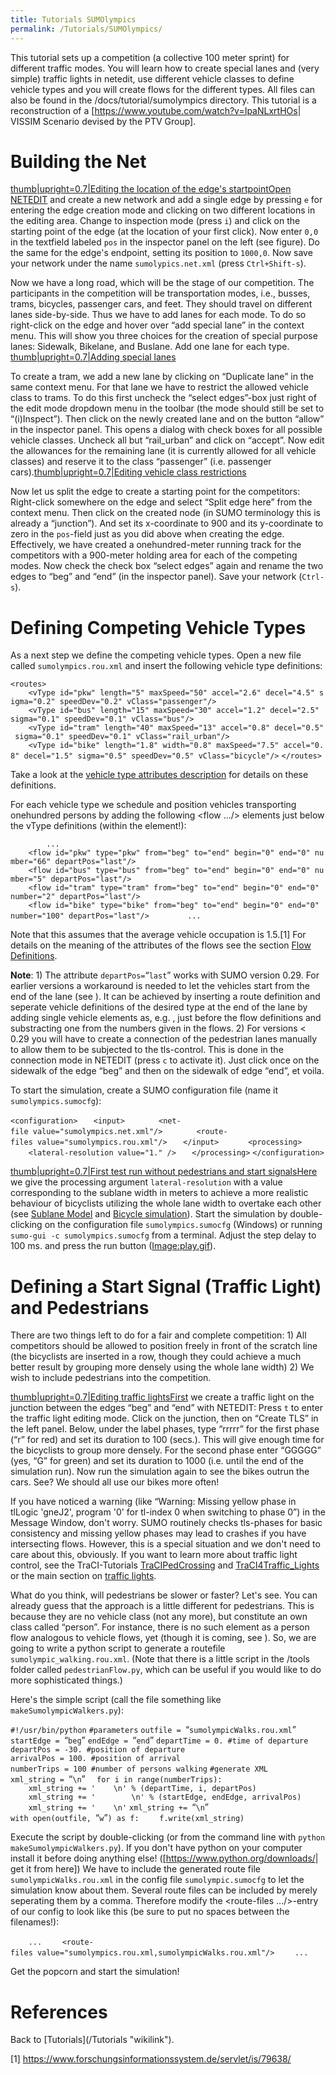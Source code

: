 ```yaml
---
title: Tutorials SUMOlympics
permalink: /Tutorials/SUMOlympics/
---
```


This tutorial sets up a competition (a collective 100 meter sprint) for different traffic modes. You will learn how to create special lanes and (very simple) traffic lights in netedit, use different vehicle classes to define vehicle types and you will create flows for the different types. All files can also be found in the /docs/tutorial/sumolympics directory. This tutorial is a reconstruction of a \[<https://www.youtube.com/watch?v=IpaNLxrtHOs>| VISSIM Scenario devised by the PTV Group\].

Building the Net
================

[thumb|upright=0.7|Editing the location of the edge's startpointOpen](/File:editEdgeAttr.png "wikilink") [NETEDIT](/NETEDIT "wikilink") and create a new network and add a single edge by pressing `e` for entering the edge creation mode and clicking on two different locations in the editing area. Change to inspection mode (press `i`) and click on the starting point of the edge (at the location of your first click). Now enter `0,0` in the textfield labeled `pos` in the inspector panel on the left (see figure). Do the same for the edge's endpoint, setting its position to `1000,0`. Now save your network under the name `sumolypics.net.xml` (press `Ctrl+Shift-s`).

Now we have a long road, which will be the stage of our competition. The participants in the competition will be transportation modes, i.e., busses, trams, bicycles, passenger cars, and feet. They should travel on different lanes side-by-side. Thus we have to add lanes for each mode. To do so right-click on the edge and hover over “add special lane” in the context menu. This will show you three choices for the creation of special purpose lanes: Sidewalk, Bikelane, and Buslane. Add one lane for each type. [thumb|upright=0.7|Adding special lanes](/File:addSpecialLane.png "wikilink")

To create a tram, we add a new lane by clicking on “Duplicate lane” in the same context menu. For that lane we have to restrict the allowed vehicle class to trams. To do this first uncheck the “select edges”-box just right of the edit mode dropdown menu in the toolbar (the mode should still be set to “(i)Inspect”). Then click on the newly created lane and on the button “allow” in the inspector panel. This opens a dialog with check boxes for all possible vehicle classes. Uncheck all but “rail_urban” and click on “accept”. Now edit the allowances for the remaining lane (it is currently allowed for all vehicle classes) and reserve it to the class “passenger” (i.e. passenger cars).[thumb|upright=0.7|Editing vehicle class restrictions](/File:EditVClassRestrictions.png "wikilink")

Now let us split the edge to create a starting point for the competitors: Right-click somewhere on the edge and select “Split edge here” from the context menu. Then click on the created node (in SUMO terminology this is already a “junction”). And set its x-coordinate to 900 and its y-coordinate to zero in the `pos`-field just as you did above when creating the edge. Effectively, we have created a onehundred-meter running track for the competitors with a 900-meter holding area for each of the competing modes. Now check the check box “select edges” again and rename the two edges to “beg” and “end” (in the inspector panel). Save your network (`Ctrl-s`).

Defining Competing Vehicle Types
================================

As a next step we define the competing vehicle types. Open a new file called `sumolympics.rou.xml` and insert the following vehicle type definitions:

`<routes>`
`    <vType id="pkw" length="5" maxSpeed="50" accel="2.6" decel="4.5" sigma="0.2" speedDev="0.2" vClass="passenger"/>`
`    <vType id="bus" length="15" maxSpeed="30" accel="1.2" decel="2.5" sigma="0.1" speedDev="0.1" vClass="bus"/>`
`    <vType id="tram" length="40" maxSpeed="13" accel="0.8" decel="0.5" sigma="0.1" speedDev="0.1" vClass="rail_urban"/>`
`    <vType id="bike" length="1.8" width="0.8" maxSpeed="7.5" accel="0.8" decel="1.5" sigma="0.5" speedDev="0.5" vClass="bicycle"/>`
`</routes>`

Take a look at the [vehicle type attributes description](/Definition_of_Vehicles,_Vehicle_Types,_and_Routes#Vehicle_Types "wikilink") for details on these definitions.

For each vehicle type we schedule and position vehicles transporting onehundred persons by adding the following <flow .../> elements just below the vType definitions (within the <routes> element!):

`        ...`
`    <flow id="pkw" type="pkw" from="beg" to="end" begin="0" end="0" number="66" departPos="last"/>`
`    <flow id="bus" type="bus" from="beg" to="end" begin="0" end="0" number="5" departPos="last"/>`
`    <flow id="tram" type="tram" from="beg" to="end" begin="0" end="0" number="2" departPos="last"/>`
`    <flow id="bike" type="bike" from="beg" to="end" begin="0" end="0" number="100" departPos="last"/>`
`        ...`

Note that this assumes that the average vehicle occupation is 1.5.[1] For details on the meaning of the attributes of the flows see the section [Flow Definitions](/Demand/Shortest_or_Optimal_Path_Routing#Flow_Definitions "wikilink").

<b>Note</b>: 1) The attribute `departPos=`“`last`” works with SUMO version 0.29. For earlier versions a workaround is needed to let the vehicles start from the end of the lane (see ). It can be achieved by inserting a route definition <route id="r1" edges="beg end" /> and seperate vehicle definitions of the desired type at the end of the lane by adding single vehicle elements as, e.g. <vehicle id="pkw_starter" type = "pkw" depart="0" departPos="-0.01" route="r1"/>, just before the flow definitions and substracting one from the numbers given in the flows. 2) For versions &lt; 0.29 you will have to create a connection of the pedestrian lanes manually to allow them to be subjected to the tls-control. This is done in the connection mode in NETEDIT (press `c` to activate it). Just click once on the sidewalk of the edge “beg” and then on the sidewalk of edge “end”, et voila.

To start the simulation, create a SUMO configuration file (name it `sumolympics.sumocfg`):

`<configuration>`
`   <input>`
`       <net-file value="sumolympics.net.xml"/>`
`       <route-files value="sumolympics.rou.xml"/>`
`   </input>   `
`   <processing>`
`    <lateral-resolution value="1." />`
`   </processing>`
`</configuration>`

[thumb|upright=0.7|First test run without pedestrians and start signalsHere](/File:sumolympic_run1.png "wikilink") we give the processing argument `lateral-resolution` with a value corresponding to the sublane width in meters to achieve a more realistic behaviour of bicyclists utilizing the whole lane width to overtake each other (see [Sublane Model](/Simulation/SublaneModel "wikilink") and [Bicycle simulation](/Simulation/Bicycles "wikilink")). Start the simulation by double-clicking on the configuration file `sumolympics.sumocfg` (Windows) or running `sumo-gui -c sumolympics.sumocfg` from a terminal. Adjust the step delay to 100 ms. and press the run button ([Image:play.gif](/Image:play.gif "wikilink")).

Defining a Start Signal (Traffic Light) and Pedestrians
=======================================================

There are two things left to do for a fair and complete competition: 1) All competitors should be allowed to position freely in front of the scratch line (the bicyclists are inserted in a row, though they could achieve a much better result by grouping more densely using the whole lane width) 2) We wish to include pedestrians into the competition.

[thumb|upright=0.7|Editing traffic lightsFirst](/File:sumolympics_TLSediting.png "wikilink") we create a traffic light on the junction between the edges “beg” and “end” with NETEDIT: Press `t` to enter the traffic light editing mode. Click on the junction, then on “Create TLS” in the left panel. Below, under the label phases, type “rrrrr” for the first phase (“r” for red) and set its duration to 100 (secs.). This will give enough time for the bicyclists to group more densely. For the second phase enter “GGGGG” (yes, “G” for green) and set its duration to 1000 (i.e. until the end of the simulation run). Now run the simulation again to see the bikes outrun the cars. See? We should all use our bikes more often!

If you have noticed a warning (like “Warning: Missing yellow phase in tlLogic 'gneJ2', program '0' for tl-index 0 when switching to phase 0”) in the Message Window, don't worry. SUMO routinely checks tls-phases for basic consistency and missing yellow phases may lead to crashes if you have intersecting flows. However, this is a special situation and we don't need to care about this, obviously. If you want to learn more about traffic light control, see the TraCI-Tutorials [TraCIPedCrossing](/Tutorials/TraCIPedCrossing "wikilink") and [TraCI4Traffic_Lights](/Tutorials/TraCI4Traffic_Lights "wikilink") or the main section on [traffic lights](/Simulation/Traffic_Lights "wikilink").

What do you think, will pedestrians be slower or faster? Let's see. You can already guess that the approach is a little different for pedestrians. This is because they are no vehicle class (not any more), but constitute an own class called “person”. For instance, there is no such element as a person flow analogous to vehicle flows, yet (though it is coming, see ). So, we are going to write a python script to generate a routefile `sumolympic_walking.rou.xml`. (Note that there is a little script in the /tools folder called `pedestrianFlow.py`, which can be useful if you would like to do more sophisticated things.)

Here's the simple script (call the file something like `makeSumolympicWalkers.py`):

`#!/usr/bin/python`
`#parameters`
`outfile = `“`sumolympicWalks.rou.xml`”
`startEdge = `“`beg`”
`endEdge = `“`end`”
`departTime = 0. #time of departure`
`departPos = -30. #position of departure`
`arrivalPos = 100. #position of arrival`
`numberTrips = 100 #number of persons walking`
`#generate XML`
`xml_string = `“<routes>`\n`”`  `
`for i in range(numberTrips):`
`    xml_string += '    `<person depart="%f" id="p%d" departPos="%f" >`\n' % (departTime, i, departPos)`
`    xml_string += '        `<walk edges="%s %s" arrivalPos="%f"/>`\n' % (startEdge, endEdge, arrivalPos)`
`    xml_string += '    `</person>`\n'`
`xml_string += `“</routes>`\n`”
`with open(outfile, `“`w`”`) as f:`
`    f.write(xml_string)`

Execute the script by double-clicking (or from the command line with `python makeSumolympicWalkers.py`). If you don't have python on your computer install it before doing anything else! (\[<https://www.python.org/downloads/>| get it from here\]) We have to include the generated route file `sumolympicWalks.rou.xml` in the config file `sumolympic.sumocfg` to let the simulation know about them. Several route files can be included by merely seperating them by a comma. Therefore modify the <route-files .../>-entry of our config to look like this (be sure to put no spaces between the filenames!):

`    ...`
`    <route-files value="sumolympics.rou.xml,sumolympicWalks.rou.xml"/>`
`    ...`

Get the popcorn and start the simulation!

References
==========

<references />
Back to [Tutorials](/Tutorials "wikilink").

[1] <https://www.forschungsinformationssystem.de/servlet/is/79638/>